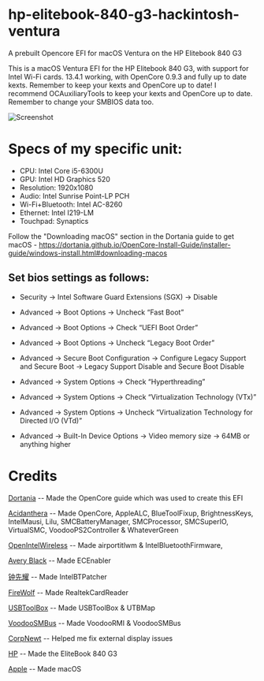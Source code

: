 # hp-elitebook-840-g3-hackintosh-ventura
A prebuilt Opencore EFI for macOS Ventura on the HP Elitebook 840 G3

This is a macOS Ventura EFI for the HP Elitebook 840 G3, with support for Intel Wi-Fi cards. 13.4.1 working, with OpenCore 0.9.3 and fully up to date kexts. Remember to keep your kexts and OpenCore up to date! I recommend OCAuxiliaryTools to keep your kexts and OpenCore up to date. Remember to change your SMBIOS data too.

![Screenshot](https://github.com/Lost-Entrepreneur439/hp-elitebook-840-g3-hackintosh-ventura/blob/main/Untitled%202.png)

# Specs of my specific unit:
* CPU: Intel Core i5-6300U
* GPU: Intel HD Graphics 520
* Resolution: 1920x1080
* Audio: Intel Sunrise Point-LP PCH
* Wi-Fi+Bluetooth: Intel AC-8260
* Ethernet: Intel I219-LM
* Touchpad: Synaptics

Follow the "Downloading macOS" section in the Dortania guide to get macOS - https://dortania.github.io/OpenCore-Install-Guide/installer-guide/windows-install.html#downloading-macos

## Set bios settings as follows:
* Security -> Intel Software Guard Extensions (SGX) -> Disable

* Advanced -> Boot Options -> Uncheck “Fast Boot”

* Advanced -> Boot Options -> Check “UEFI Boot Order”

* Advanced -> Boot Options -> Uncheck “Legacy Boot Order”

* Advanced -> Secure Boot Configuration -> Configure Legacy Support and Secure Boot -> Legacy Support Disable and Secure Boot Disable

* Advanced -> System Options ->  Check “Hyperthreading”

* Advanced -> System Options -> Check “Virtualization Technology (VTx)”

* Advanced -> System Options -> Uncheck “Virtualization Technology for Directed I/O (VTd)”

* Advanced -> Built-In Device Options -> Video memory size -> 64MB or anything higher

# Credits

[Dortania](https://github.com/dortania) -- Made the OpenCore guide which was used to create this EFI

[Acidanthera](https://github.com/acidanthera) -- Made OpenCore, AppleALC, BlueToolFixup, BrightnessKeys, IntelMausi, Lilu, SMCBatteryManager, SMCProcessor, SMCSuperIO, VirtualSMC, VoodooPS2Controller & WhateverGreen

[OpenIntelWireless](https://github.com/OpenIntelWireless) -- Made airportitlwm & IntelBluetoothFirmware,

[Avery Black](https://github.com/1Revenger1) -- Made ECEnabler

[钟先耀](https://github.com/zxystd) -- Made IntelBTPatcher

[FireWolf](https://github.com/0xFireWolf) -- Made RealtekCardReader

[USBToolBox](https://github.com/USBToolBox) -- Made USBToolBox & UTBMap

[VoodooSMBus](https://github.com/VoodooSMBus) -- Made VoodooRMI & VoodooSMBus

[CorpNewt](https://github.com/corpnewt) -- Helped me fix external display issues

[HP](https://www.hp.com/us-en/home.html) -- Made the EliteBook 840 G3

[Apple](https://www.apple.com/ca/) -- Made macOS
